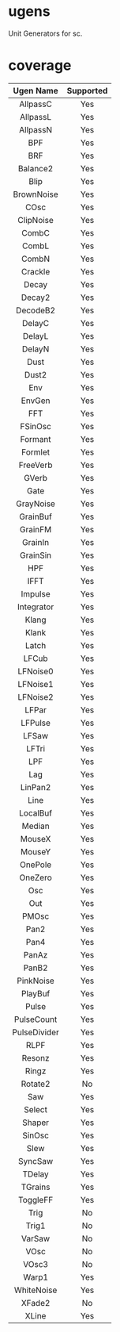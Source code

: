 # ugens

Unit Generators for sc.

# coverage

| Ugen Name                   | Supported |
|:---------------------------:|:---------:|
| AllpassC                    | Yes       |
| AllpassL                    | Yes       |
| AllpassN                    | Yes       |
| BPF                         | Yes       |
| BRF                         | Yes       |
| Balance2                    | Yes       |
| Blip                        | Yes       |
| BrownNoise                  | Yes       |
| COsc                        | Yes       |
| ClipNoise                   | Yes       |
| CombC                       | Yes       |
| CombL                       | Yes       |
| CombN                       | Yes       |
| Crackle                     | Yes       |
| Decay                       | Yes       |
| Decay2                      | Yes       |
| DecodeB2                    | Yes       |
| DelayC                      | Yes       |
| DelayL                      | Yes       |
| DelayN                      | Yes       |
| Dust                        | Yes       |
| Dust2                       | Yes       |
| Env                         | Yes       |
| EnvGen                      | Yes       |
| FFT                         | Yes       |
| FSinOsc                     | Yes       |
| Formant                     | Yes       |
| Formlet                     | Yes       |
| FreeVerb                    | Yes       |
| GVerb                       | Yes       |
| Gate                        | Yes       |
| GrayNoise                   | Yes       |
| GrainBuf                    | Yes       |
| GrainFM                     | Yes       |
| GrainIn                     | Yes       |
| GrainSin                    | Yes       |
| HPF                         | Yes       |
| IFFT                        | Yes       |
| Impulse                     | Yes       |
| Integrator                  | Yes       |
| Klang                       | Yes       |
| Klank                       | Yes       |
| Latch                       | Yes       |
| LFCub                       | Yes       |
| LFNoise0                    | Yes       |
| LFNoise1                    | Yes       |
| LFNoise2                    | Yes       |
| LFPar                       | Yes       |
| LFPulse                     | Yes       |
| LFSaw                       | Yes       |
| LFTri                       | Yes       |
| LPF                         | Yes       |
| Lag                         | Yes       |
| LinPan2                     | Yes       |
| Line                        | Yes       |
| LocalBuf                    | Yes       |
| Median                      | Yes       |
| MouseX                      | Yes       |
| MouseY                      | Yes       |
| OnePole                     | Yes       |
| OneZero                     | Yes       |
| Osc                         | Yes       |
| Out                         | Yes       |
| PMOsc                       | Yes       |
| Pan2                        | Yes       |
| Pan4                        | Yes       |
| PanAz                       | Yes       |
| PanB2                       | Yes       |
| PinkNoise                   | Yes       |
| PlayBuf                     | Yes       |
| Pulse                       | Yes       |
| PulseCount                  | Yes       |
| PulseDivider                | Yes       |
| RLPF                        | Yes       |
| Resonz                      | Yes       |
| Ringz                       | Yes       |
| Rotate2                     | No        |
| Saw                         | Yes       |
| Select                      | Yes       |
| Shaper                      | Yes       |
| SinOsc                      | Yes       |
| Slew                        | Yes       |
| SyncSaw                     | Yes       |
| TDelay                      | Yes       |
| TGrains                     | Yes       |
| ToggleFF                    | Yes       |
| Trig                        | No        |
| Trig1                       | No        |
| VarSaw                      | No        |
| VOsc                        | No        |
| VOsc3                       | No        |
| Warp1                       | Yes       |
| WhiteNoise                  | Yes       |
| XFade2                      | No        |
| XLine                       | Yes       |
